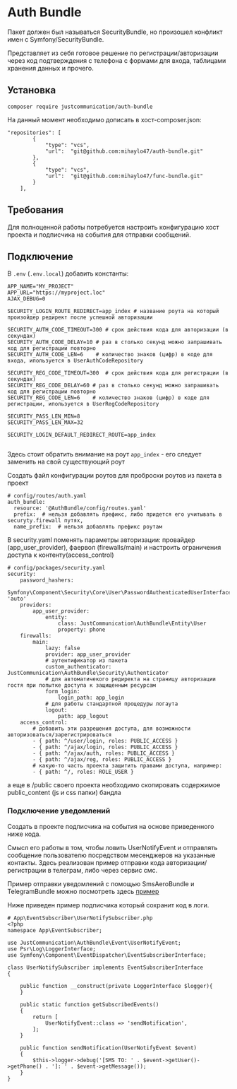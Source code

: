 # Auth Bundle

Пакет должен был называться SecurityBundle, но произошел конфликт имен с Symfony/SecurityBundle.

Представляет из себя готовое решение по регистрации/авторизации через код подтверждения с телефона с формами для входа, таблицами хранения данных и прочего. 

## Установка 
`composer require justcommunication/auth-bundle`

На данный момент необходимо дописать в хост-composer.json:

```
"repositories": [
        {
            "type": "vcs",
            "url":  "git@github.com:mihaylo47/auth-bundle.git"
        },
        {
            "type": "vcs",
            "url":  "git@github.com:mihaylo47/func-bundle.git"
        }
    ],
```

## Требования
Для полноценной работы потребуется настроить конфигурацию хост проекта и подписчика на события для отправки сообщений.

## Подключение

В `.env` (`.env.local`) добавить константы:
```
APP_NAME="MY_PROJECT"
APP_URL="https://myproject.loc"
AJAX_DEBUG=0
```

```
SECURITY_LOGIN_ROUTE_REDIRECT=app_index # название роута на который произойдер редирект после успешной авторизации

SECURITY_AUTH_CODE_TIMEOUT=300 # срок действия кода для авторизации (в секундах)
SECURITY_AUTH_CODE_DELAY=10 # раз в столько секунд можно запрашивать код для регистрации повторно
SECURITY_AUTH_CODE_LEN=6    # количество знаков (цифр) в коде для входа, ипользуется в UserAuthCodeRepository

SECURITY_REG_CODE_TIMEOUT=300  # срок действия кода для регистрации (в секундах)
SECURITY_REG_CODE_DELAY=60 # раз в столько секунд можно запрашивать код для регистрации повторно
SECURITY_REG_CODE_LEN=6    # количество знаков (цифр) в коде для регистрации, ипользуется в UserRegCodeRepository

SECURITY_PASS_LEN_MIN=8
SECURITY_PASS_LEN_MAX=32

SECURITY_LOGIN_DEFAULT_REDIRECT_ROUTE=app_index


```

Здесь стоит обратить внимание на роут `app_index` - его следует заменить на свой существующий роут

Создать файл конфигурации роутов для проброски роутов из пакета в проект
```
# config/routes/auth.yaml 
auth_bundle:
  resource: '@AuthBundle/config/routes.yaml'
  prefix:  # нельзя добавлять префикс, либо придется его учитывать в securyty.firewall путях,
  name_prefix:  # нельзя добавлять префикс роутам
```
В security.yaml поменять параметры авторизации: провайдер (app_user_provider), фаервол (firewalls/main) и настроить ограничения доступа к контенту(access_control)

```
# config/packages/security.yaml
security:    
    password_hashers:
        Symfony\Component\Security\Core\User\PasswordAuthenticatedUserInterface: 'auto'    
    providers:        
        app_user_provider:
            entity:
                class: JustCommunication\AuthBundle\Entity\User
                property: phone
    firewalls:
        main:
            lazy: false
            provider: app_user_provider
            # аутентификатор из пакета 
            custom_authenticator: JustCommunication\AuthBundle\Security\Authenticator
            # для автоматичекого редиректа на страницу авторизации гостя при попытке доступа к защищенным ресурсам
            form_login:
                login_path: app_login
            # для работы стандартной процедуры логаута
            logout:
                path: app_logout 
    access_control:
        # добавить эти разрешения доступа, для возможности авторизоваться/зарегистрироваться
        - { path: ^/user/login, roles: PUBLIC_ACCESS }
        - { path: ^/ajax/login, roles: PUBLIC_ACCESS }
        - { path: ^/ajax/auth, roles: PUBLIC_ACCESS }
        - { path: ^/ajax/reg, roles: PUBLIC_ACCESS }
        # какую-то часть проекта защитить правами доступа, например:
        - { path: ^/, roles: ROLE_USER }
```

а еще в /public своего проекта необходимо скопировать содержимое public_content (js и css папки) бандла

### Подключение уведомлений
Создать в проекте подписчика на события на основе приведенного ниже кода.

Смысл его работы в том, чтобы ловить UserNotifyEvent и отправлять сообщение пользователю посредством месенджеров на указанные контакты. Здесь реализован пример отправки кода авторизации/регистрации в телеграм, либо через сервис смс.

Пример отправки уведомлений с помощью SmsAeroBundle и TelegramBundle можно посмотреть здесь [пример](./readme/event.md)

Ниже приведен пример подписчика который сохранит код в логи.
```
# App\EventSubscriber\UserNotifySubscriber.php
<?php
namespace App\EventSubscriber;

use JustCommunication\AuthBundle\Event\UserNotifyEvent;
use Psr\Log\LoggerInterface;
use Symfony\Component\EventDispatcher\EventSubscriberInterface;

class UserNotifySubscriber implements EventSubscriberInterface
{

    public function __construct(private LoggerInterface $logger){
    }

    public static function getSubscribedEvents()
    {
        return [
            UserNotifyEvent::class => 'sendNotification',
        ];
    }

    public function sendNotification(UserNotifyEvent $event)
    {
        $this->logger->debug('[SMS TO: ' . $event->getUser()->getPhone() . ']: ' . $event->getMessage());
    }
}
```

